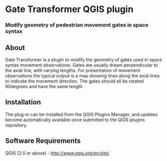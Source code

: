 # Gate Transformer QGIS plugin
### Modify geometry of pedestrian movement gates in space syntax

## About
Gate Transformer is a plugin to modify the geometry of gates used in space syntax movement observations.
Gates are usually drawn perpendicular to the axial line, with varying lengths. For presentation of movement observations the typical output is a map showing lines along the axial lines to indicate the movement direction. The gates should all be rotated 90degrees and have the same length.

## Installation
The plug-in can be installed from the QGIS Plugins Manager, and updates become automatically available once submitted to the QGIS plugins repository.

## Software Requirements
QGIS (2.0 or above) - http://www.qgis.org/en/site/
